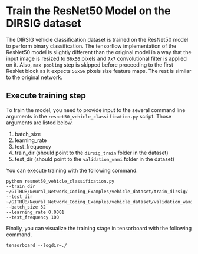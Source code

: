 # Train the ResNet50 Model on the DIRSIG dataset

The DIRSIG vehicle classification dataset is trained on the ResNet50 model to perform binary classification. The tensorflow implementation of the ResNet50 model is slightly different
than the original model in a way that the input image is resized to `56x56` pixels and `7x7`
convolutional filter is applied on it. Also, `max pooling` step is skipped before proceeding to the
first ResNet block as it expects `56x56` pixels size feature maps. The rest is similar to the
original network.

## Execute training step

To train the model, you need to provide input to the several command line arguments in the
`resnet50_vehicle_classification.py` script. Those arguments are listed below.
1. batch_size
2. learning_rate
3. test_frequency
4. train_dir (should point to the `dirsig_train` folder in the dataset)
5. test_dir (should point to the `validation_wami` folder in the dataset)

You can execute training with the following command.
```shell
python resnet50_vehicle_classification.py
--train_dir ~/GITHUB/Neural_Network_Coding_Examples/vehicle_dataset/train_dirsig/
--test_dir ~/GITHUB/Neural_Network_Coding_Examples/vehicle_dataset/validation_wami
--batch_size 32
--learning_rate 0.0001
--test_frequency 100
```
Finally, you can visualize the training stage in tensorboard with the following command.
```shell
tensorboard --logdir=./
```
